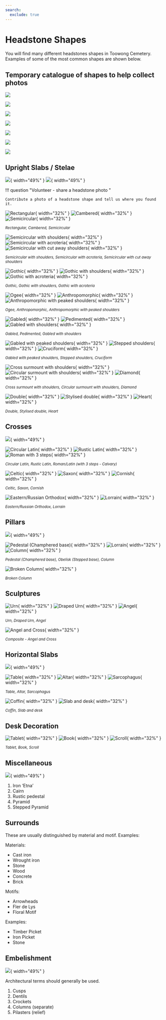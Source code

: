 ```yaml
---
search:
  exclude: true
---
```


#  Headstone Shapes

You will find many different headstones shapes in Toowong Cemetery. Examples of some of the most common shapes are shown below. 

## Temporary catalogue of shapes to help collect photos

![](../assets/slabs-1.png)

![](../assets/slabs-2.png)

![](../assets/crosses.png)

![](../assets/pillars.png)

![](../assets/horizontal-slabs-and-desks.png)

![](../assets/miscellaneous-and-surrounds.png)

![](../assets/embelishment.png)

## Upright Slabs / Stelae

![](../assets/slabs-1.png){ width="49%" } ![](../assets/slabs-2.png){ width="49%" }

!!! question "Volunteer - share a headstone photo "

    Contribute a photo of a headstone shape and tell us where you found it. 
    
    
![Rectangular](../assets/rectangular.jpg){ width="32%" } ![Cambered](../assets/cambered.jpg){ width="32%" } ![Semicircular](../assets/semicircular.jpg){ width="32%" }

*<small>Rectangular, Cambered, Semicircular</small>*

![Semicircular with shoulders](../assets/semicircular-with-shoulders.jpg){ width="32%" } ![Semicircular with acroteria](../assets/semicircular-with-acroteria.jpg){ width="32%" } ![Semicircular with cut away shoulders](../assets/semicircular-with-cut-away-shoulders.jpg){ width="32%" }

*<small>Semicircular with shoulders, Semicircular with acroteria, Semicircular with cut away shoulders</small>*

![Gothic](../assets/gothic.jpg){ width="32%" } ![Gothic with shoulders](../assets/gothic-with-shoulders-2.jpg){ width="32%" } ![Gothic with acroteria](../assets/gothic-with-acroteria.jpg){ width="32%" }

*<small>Gothic, Gothic with shoulders, Gothic with acroteria </small>*

![Ogee](../assets/ogee.jpg){ width="32%" } ![Anthropomorphic](../assets/anthropomorphic.jpg){ width="32%" } ![Anthropomorphic with peaked shoulders](../assets/anthropomorphic-with-peaked-shoulders.jpg){ width="32%" }

*<small>Ogee, Anthropomorphic, Anthropomorphic with peaked shoulders</small>*

![Gabled](../assets/gabled.jpg){ width="32%" } ![Pedimented](../assets/pedimented.jpg){ width="32%" } ![Gabled with shoulders](../assets/gabled-with-shoulders.jpg){ width="32%" }

*<small>Gabled, Pedimented, Gabled with shoulders</small>*

![Gabled with peaked shoulders](../assets/gabled-with-peaked-shoulders.jpg){ width="32%" } ![Stepped shoulders](../assets/stepped-shoulders.jpg){ width="32%" } ![Cruciform](../assets/cruciform.jpg){ width="32%" }

*<small>Gabled with peaked shoulders, Stepped shoulders, Cruciform</small>*

![Cross surmount with shoulders](../assets/cross-surmount-with-shoulders.jpg){ width="32%" } ![Circular surmount with shoulders](../assets/circular-surmount-with-shoulders.jpg){ width="32%" } ![Diamond](../assets/diamond.jpg){ width="32%" }

*<small>Cross surmount with shoulders, Circular surmount with shoulders, Diamond</small>*

![Double](../assets/double.jpg){ width="32%" } ![Stylised double](../assets/stylised-double.jpg){ width="32%" } ![Heart](../assets/heart.jpg){ width="32%" }

*<small>Double, Stylised double, Heart</small>*

<!-- 
1. Rectangular
2. Cambered
3. Semicircular
4. Semicircular with shoulders
5. Semicircular with acroteria
6. Semicircular with cut away shoulders
7. Gothic
8. Gothic with shoulders
9. Gothic with acroteria
10. Ogee
11. Anthropomorphic
12. Anthropomorphic with peaked shoulders
13. Gabled 
14. Pedimented
15. Gabled with shoulders
16. Gabled with peaked shoulders
17. Stepped shoulders
18. Cruciform
19. Cross surmount with shoulders
20. Circular surmount with shoulders
21. Diamond
22. Double
23. Stylised double 
24. Miscellaneous e.g. Heart
-->

## Crosses

![](../assets/crosses.png){ width="49%" }


![Circular Latin](../assets/circular-latin.jpg){ width="32%" } ![Rustic Latin](../assets/rustic-latin.jpg){ width="32%" } ![Roman with 3 steps](../assets/roman-3-steps.jpg){ width="32%" }

*<small>Circular Latin, Rustic Latin, Roman/Latin (with 3 steps - Calvary)</small>*

![Celtic](../assets/celtic.jpg){ width="32%" } ![Saxon](../assets/saxon.jpg){ width="32%" } ![Cornish](../assets/cornish.jpg){ width="32%" }

*<small>Celtic, Saxon, Cornish</small>*

![Eastern/Russian Orthodox](../assets/orthodox.jpg){ width="32%" } ![Lorrain](../assets/lorrain.jpg){ width="32%" } 

*<small>Eastern/Russian Orthodox, Lorrain</small>*

<!--
1. Circular Latin
2. Rustic Latin
3. Roman/Latin (with 3 steps - Calvary)
4. Celtic
5. Saxon
6. Cornish
7. Eastern/Russian Orthodox
8. Lorrain
-->

## Pillars

![](../assets/pillars.png){ width="49%" } 


![Pedestal (Champhered base)](../assets/pedestal.jpg){ width="32%" } ![Lorrain](../assets/lorrain.jpg){ width="32%" } ![Column](../assets/column.jpg){ width="32%" }

*<small>Pedestal (Champhered base), Obelisk (Stepped base), Column</small>*


![Broken Column](../assets/broken-column.jpg){ width="32%" } 

*<small>Broken Column</small>*

<!--
1. Pedestal (Champhered base)
2. Obelisk (Stepped base)
3. Column
4. Broken Column
-->

## Sculptures

![Urn](../assets/urn.jpg){ width="32%" } ![Draped Urn](../assets/draped-urn-2.jpg){ width="32%" } ![Angel](../assets/angel.jpg){ width="32%" }

*<small>Urn, Draped Urn, Angel</small>*

![Angel and Cross](../assets/angel-and-cross.jpg){ width="32%" } 

*<small>Composite - Angel and Cross</small>*

<!--
1. Urn
2. Draped Urn
3. Angel
4. Composite - Angel and Cross
-->

## Horizontal Slabs

![](../assets/horizontal-slabs-and-desks.png){ width="49%" }

![Table](../assets/table.jpg){ width="32%" } ![Altar](../assets/altar.jpg){ width="32%" } ![Sarcophagus](../assets/sarcophagus.jpg){ width="32%" }

*<small>Table, Altar, Sarcophagus</small>*

![Coffin](../assets/coffin.jpg){ width="32%" } ![Slab and desk](../assets/slab-and-desk.jpg){ width="32%" } 

*<small>Coffin, Slab and desk</small>*

<!--
1. Table
3. Altar
4. Sarcophagus
5. Coffin
6. Slab and desk
-->

## Desk Decoration

![Tablet](../assets/tablet.jpg){ width="32%" } ![Book](../assets/book.jpg){ width="32%" } ![Scroll](../assets/scroll.jpg){ width="32%" }

*<small>Tablet, Book, Scroll</small>*

<!--
1. Tablet
2. Book
3. Scroll
-->

## Miscellaneous

![](../assets/miscellaneous-and-surrounds.png){ width="49%" }

1. Iron ‘Etna’ 
2. Cairn 
3. Rustic pedestal
4. Pyramid 
5. Stepped Pyramid


## Surrounds

These are usually distinguished by material and motif. Examples: 

Materials: 

- Cast iron 
- Wrought iron
- Stone
- Wood
- Concrete
- Brick
 
 Motifs: 
 
- Arrowheads
- Fler de Lys
- Floral Motif

Examples: 

- Timber Picket
- Iron Picket
- Stone

## Embelishment

![](../assets/embelishment.png){ width="49%" }

Architectural terms should generally be used.

1. Cusps
2. Dentils 
3. Crockets
4. Columns (separate)
5. Pilasters (relief) 

<!--
## Further Reading

The National Trust of Australia (New South Wales) [Guidelines for Cemetery Conservation](https://www.nationaltrust.org.au/services/cemetery-conservation/) has further information on headstone and monument conservation, terminology and symbology. 
-->
